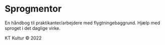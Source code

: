 # Sprogmentor

En håndbog til praktikanter/arbejdere med flygtningebaggrund. Hjælp med sproget i det daglige virke.

KT Kultur © 2022
